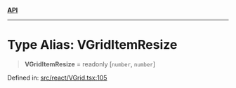 [**API**](../../API.md)

***

# Type Alias: VGridItemResize

> **VGridItemResize** = readonly \[`number`, `number`\]

Defined in: [src/react/VGrid.tsx:105](https://github.com/inokawa/virtua/blob/c57dcc6eb20a033518f26125d7ede7064cf208b7/src/react/VGrid.tsx#L105)
